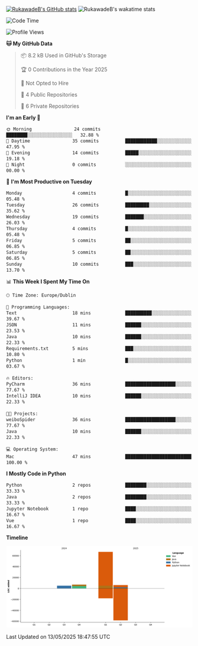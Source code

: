 
[![RukawadeB's GitHub stats](https://github-readme-stats.vercel.app/api?username=RukawadeB&hide=prs&show_icons=true&theme=omni)](https://github.com/anuraghazra/github-readme-stats)
![RukawadeB's wakatime stats](https://github-readme-stats.vercel.app/api/wakatime?username=RukawadeB)

<!--START_SECTION:waka-->
![Code Time](http://img.shields.io/badge/Code%20Time-466%20hrs%2017%20mins-blue)

![Profile Views](http://img.shields.io/badge/Profile%20Views-13-blue)

**🐱 My GitHub Data** 

> 📦 8.2 kB Used in GitHub's Storage 
 > 
> 🏆 0 Contributions in the Year 2025
 > 
> 🚫 Not Opted to Hire
 > 
> 📜 4 Public Repositories 
 > 
> 🔑 6 Private Repositories 
 > 
**I'm an Early 🐤** 

```text
🌞 Morning                24 commits          ████████░░░░░░░░░░░░░░░░░   32.88 % 
🌆 Daytime                35 commits          ████████████░░░░░░░░░░░░░   47.95 % 
🌃 Evening                14 commits          █████░░░░░░░░░░░░░░░░░░░░   19.18 % 
🌙 Night                  0 commits           ░░░░░░░░░░░░░░░░░░░░░░░░░   00.00 % 
```
📅 **I'm Most Productive on Tuesday** 

```text
Monday                   4 commits           █░░░░░░░░░░░░░░░░░░░░░░░░   05.48 % 
Tuesday                  26 commits          █████████░░░░░░░░░░░░░░░░   35.62 % 
Wednesday                19 commits          ███████░░░░░░░░░░░░░░░░░░   26.03 % 
Thursday                 4 commits           █░░░░░░░░░░░░░░░░░░░░░░░░   05.48 % 
Friday                   5 commits           ██░░░░░░░░░░░░░░░░░░░░░░░   06.85 % 
Saturday                 5 commits           ██░░░░░░░░░░░░░░░░░░░░░░░   06.85 % 
Sunday                   10 commits          ███░░░░░░░░░░░░░░░░░░░░░░   13.70 % 
```


📊 **This Week I Spent My Time On** 

```text
🕑︎ Time Zone: Europe/Dublin

💬 Programming Languages: 
Text                     18 mins             ██████████░░░░░░░░░░░░░░░   39.67 % 
JSON                     11 mins             ██████░░░░░░░░░░░░░░░░░░░   23.53 % 
Java                     10 mins             ██████░░░░░░░░░░░░░░░░░░░   22.33 % 
Requirements.txt         5 mins              ███░░░░░░░░░░░░░░░░░░░░░░   10.80 % 
Python                   1 min               █░░░░░░░░░░░░░░░░░░░░░░░░   03.67 % 

🔥 Editors: 
PyCharm                  36 mins             ███████████████████░░░░░░   77.67 % 
IntelliJ IDEA            10 mins             ██████░░░░░░░░░░░░░░░░░░░   22.33 % 

🐱‍💻 Projects: 
weiboSpider              36 mins             ███████████████████░░░░░░   77.67 % 
Java                     10 mins             ██████░░░░░░░░░░░░░░░░░░░   22.33 % 

💻 Operating System: 
Mac                      47 mins             █████████████████████████   100.00 % 
```

**I Mostly Code in Python** 

```text
Python                   2 repos             ████████░░░░░░░░░░░░░░░░░   33.33 % 
Java                     2 repos             ████████░░░░░░░░░░░░░░░░░   33.33 % 
Jupyter Notebook         1 repo              ████░░░░░░░░░░░░░░░░░░░░░   16.67 % 
Vue                      1 repo              ████░░░░░░░░░░░░░░░░░░░░░   16.67 % 
```



**Timeline**

![Lines of Code chart](https://raw.githubusercontent.com/RukawadeB/RukawadeB/main/assets/bar_graph.png)


 Last Updated on 13/05/2025 18:47:55 UTC
<!--END_SECTION:waka-->



